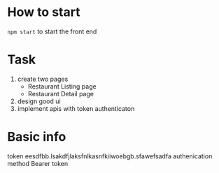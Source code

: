 # How to start
`npm start` to start the front end

# Task 
1. create two pages
	* Restaurant Listing page
	* Restaurant Detail page
1. design good ui
1. implement apis with token authenticaton

# Basic info
token eesdfbb.lsakdfjlaksfnlkasnfkiiwoebgb.sfawefsadfa
authenication method Bearer token


